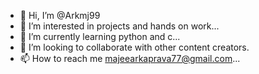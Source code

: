 - 👋 Hi, I’m @Arkmj99
- 👀 I’m interested in projects and hands on work...
- 🌱 I’m currently learning python and c...
- 💞️ I’m looking to collaborate with other content creators.
- 📫 How to reach me majeearkaprava77@gmail.com...

<!---
Arkmj99/Arkmj99 is a ✨ special ✨ repository because its `README.md` (this file) appears on your GitHub profile.
You can click the Preview link to take a look at your changes.
--->
